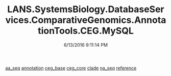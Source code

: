 ﻿---
title: LANS.SystemsBiology.DatabaseServices.ComparativeGenomics.AnnotationTools.CEG.MySQL
date: 6/13/2016 9:11:14 PM
---

[aa_seq](T-LANS.SystemsBiology.DatabaseServices.ComparativeGenomics.AnnotationTools.CEG.MySQL.aa_seq.html)
[annotation](T-LANS.SystemsBiology.DatabaseServices.ComparativeGenomics.AnnotationTools.CEG.MySQL.annotation.html)
[ceg_base](T-LANS.SystemsBiology.DatabaseServices.ComparativeGenomics.AnnotationTools.CEG.MySQL.ceg_base.html)
[ceg_core](T-LANS.SystemsBiology.DatabaseServices.ComparativeGenomics.AnnotationTools.CEG.MySQL.ceg_core.html)
[clade](T-LANS.SystemsBiology.DatabaseServices.ComparativeGenomics.AnnotationTools.CEG.MySQL.clade.html)
[na_seq](T-LANS.SystemsBiology.DatabaseServices.ComparativeGenomics.AnnotationTools.CEG.MySQL.na_seq.html)
[reference](T-LANS.SystemsBiology.DatabaseServices.ComparativeGenomics.AnnotationTools.CEG.MySQL.reference.html)
